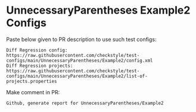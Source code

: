 # UnnecessaryParentheses Example2 Configs
Paste below given to PR description to use such test configs:
```
Diff Regression config: https://raw.githubusercontent.com/checkstyle/test-configs/main/UnnecessaryParentheses/Example2/config.xml
Diff Regression projects: https://raw.githubusercontent.com/checkstyle/test-configs/main/UnnecessaryParentheses/Example2/list-of-projects.properties
```
Make comment in PR:
```
Github, generate report for UnnecessaryParentheses/Example2
```
